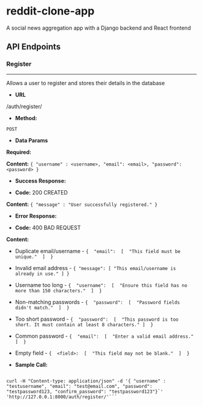 # reddit-clone-app

A social news aggregation app with a Django backend and React frontend

  

## API Endpoints

### Register

----

Allows a user to register and stores their details in the database

  

*  **URL**

  

/auth/register/

  

*  **Method:**

  

`POST`

  

*  **Data Params**

  

**Required:**

**Content:**  `{ "username" : <username>, "email": <email>, "password": <password> }`

  

*  **Success Response:**

  

*  **Code:** 200 CREATED

**Content:**  `{ "message" : "User successfully registered." }`

*  **Error Response:**

  

 *  **Code:** 400 BAD REQUEST

**Content:**  

 * Duplicate email/username - `{  "email":  [  "This field must be unique."  ]  }`
 * Invalid email address - `{ "message": [ "This email/username is already in use." ] }`
 * Username too long - `{  "username":  [  "Ensure this field has no more than 150 characters."  ]  }`
 * Non-matching passwords - `{  "password":  [  "Password fields didn't match."  ]  }`
 * Too short password - `{  "password":  [  "This password is too short. It must contain at least 8 characters." ]  }`
 * Common password - `{  "email":  [  "Enter a valid email address."  ]  }`
 * Empty field - `{  <field>:  [  "This field may not be blank."  ]  }`


  

*  **Sample Call:**

  

```curl

curl -H "Content-type: application/json" -d '{ "username" : "testusername", "email": "test@email.com", "password": "testpassword123, "confirm_password": "testpassword123"}`' 'http://127.0.0.1:8000/auth/register/'```